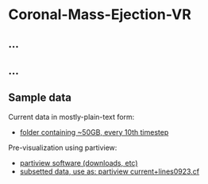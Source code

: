 # Coronal-Mass-Ejection-VR

## ...
## ...

## Sample data 

Current data in mostly-plain-text form:
- [folder containing ~50GB, every 10th timestep](https://virdir.ncsa.illinois.edu/stuffed/slevy/VR-CME/current/)

Pre-visualization using partiview:
- [partiview software (downloads, etc)](https://virdir.ncsa.illinois.edu/partiview/)
- [subsetted data, use as: partiview current+lines0923.cf](https://virdir.ncsa.illinois.edu/stuffed/slevy/VR-CME/partiview-CME-preview.tar.gz)


